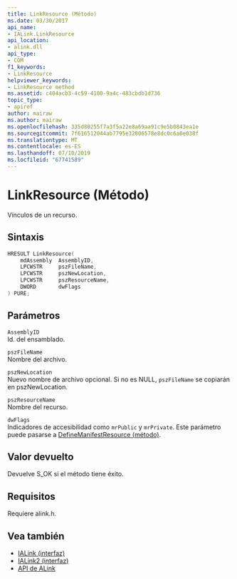 ```yaml
---
title: LinkResource (Método)
ms.date: 03/30/2017
api_name:
- IALink.LinkResource
api_location:
- alink.dll
api_type:
- COM
f1_keywords:
- LinkResource
helpviewer_keywords:
- LinkResource method
ms.assetid: c404acb3-4c59-4100-9a4c-483cbdb1d736
topic_type:
- apiref
author: mairaw
ms.author: mairaw
ms.openlocfilehash: 335d80255f7a3f5a22e8a69aa91c9e5b0843ea1e
ms.sourcegitcommit: 7f616512044ab7795e32806578e8dc0c6a0e038f
ms.translationtype: MT
ms.contentlocale: es-ES
ms.lasthandoff: 07/10/2019
ms.locfileid: "67741589"
---
```

# <a name="linkresource-method"></a>LinkResource (Método)
Vínculos de un recurso.  
  
## <a name="syntax"></a>Sintaxis  
  
```cpp  
HRESULT LinkResource(  
    mdAssembly  AssemblyID,  
    LPCWSTR     pszFileName,  
    LPCWSTR     pszNewLocation,  
    LPCWSTR     pszResourceName,  
    DWORD       dwFlags  
) PURE;  
```  
  
## <a name="parameters"></a>Parámetros  
 `AssemblyID`  
 Id. del ensamblado.  
  
 `pszFileName`  
 Nombre del archivo.  
  
 `pszNewLocation`  
 Nuevo nombre de archivo opcional. Si no es NULL, `pszFileName` se copiarán en pszNewLocation.  
  
 `pszResourceName`  
 Nombre del recurso.  
  
 `dwFlags`  
 Indicadores de accesibilidad como `mrPublic` y `mrPrivate`. Este parámetro puede pasarse a [DefineManifestResource (método)](../../../../docs/framework/unmanaged-api/metadata/imetadataassemblyemit-definemanifestresource-method.md).  
  
## <a name="return-value"></a>Valor devuelto  
 Devuelve S_OK si el método tiene éxito.  
  
## <a name="requirements"></a>Requisitos  
 Requiere alink.h.  
  
## <a name="see-also"></a>Vea también

- [IALink (interfaz)](../../../../docs/framework/unmanaged-api/alink/ialink-interface.md)
- [IALink2 (interfaz)](../../../../docs/framework/unmanaged-api/alink/ialink2-interface.md)
- [API de ALink](../../../../docs/framework/unmanaged-api/alink/index.md)
